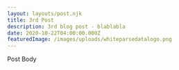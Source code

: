 ```yaml
---
layout: layouts/post.njk
title: 3rd Post
description: 3rd blog post - blablabla
date: 2020-10-22T04:00:00.000Z
featuredImage: /images/uploads/whiteparsedatalogo.png
---
```

Post Body